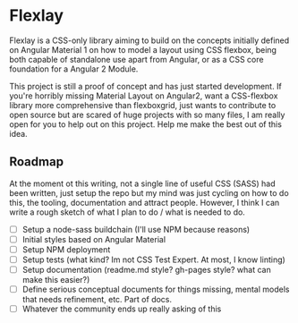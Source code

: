 # Flexlay

Flexlay is a CSS-only library aiming to build on the concepts initially defined on Angular Material 1 on how to model a layout using CSS flexbox, being both capable of standalone use apart from Angular, or as a CSS core foundation for a Angular 2 Module.

This project is still a proof of concept and has just started development. If you're horribly missing Material Layout on Angular2, want a CSS-flexbox library more comprehensive than flexboxgrid, just wants to contribute to open source but are scared of huge projects with so many files, I am really open for you to help out on this project. Help me make the best out of this idea.

## Roadmap

At the moment ot this writing, not a single line of useful CSS (SASS) had been written, just setup the repo but my mind was just cycling on how to do this, the tooling, documentation and attract people. However, I think I can write a rough sketch of what I plan to do / what is needed to do.

- [ ] Setup a node-sass buildchain (I'll use NPM because reasons)
- [ ] Initial styles based on Angular Material
- [ ] Setup NPM deployment
- [ ] Setup tests (what kind? Im not CSS Test Expert. At most, I know linting)
- [ ] Setup documentation (readme.md style? gh-pages style? what can make this easier?)
- [ ] Define serious conceptual documents for things missing, mental models that needs refinement, etc. Part of docs.
- [ ] Whatever the community ends up really asking of this
